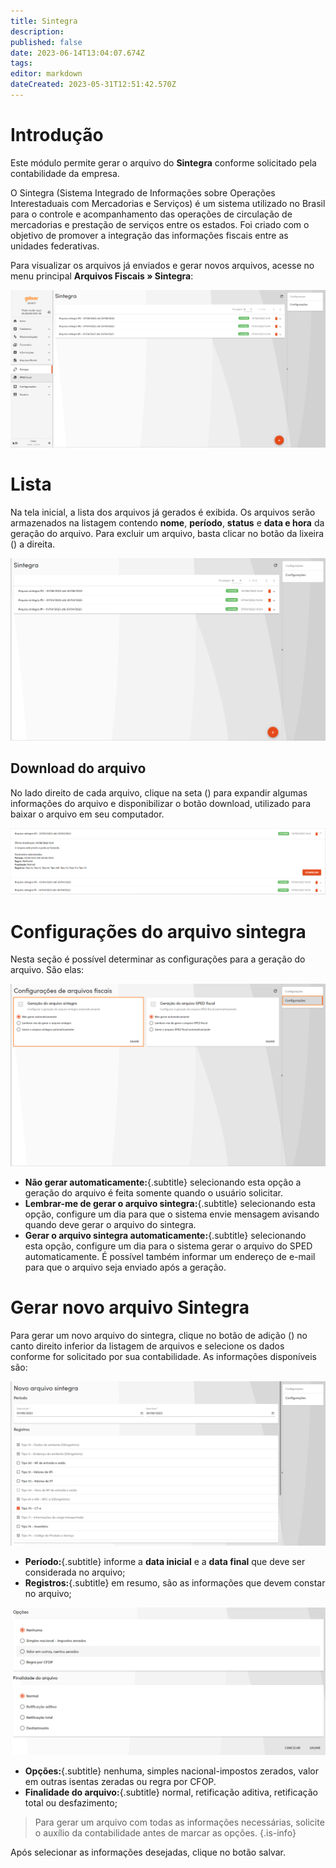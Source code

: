 ```yaml
---
title: Sintegra
description: 
published: false
date: 2023-06-14T13:04:07.674Z
tags: 
editor: markdown
dateCreated: 2023-05-31T12:51:42.570Z
---
```


# Introdução

Este módulo permite gerar o arquivo do **Sintegra** conforme solicitado pela contabilidade da empresa.

O Sintegra (Sistema Integrado de Informações sobre Operações Interestaduais com Mercadorias e Serviços) é um sistema utilizado no Brasil para o controle e acompanhamento das operações de circulação de mercadorias e prestação de serviços entre os estados. Foi criado com o objetivo de promover a integração das informações fiscais entre as unidades federativas.

Para visualizar os arquivos já enviados e gerar novos arquivos, acesse no menu principal **Arquivos Fiscais &raquo; Sintegra**:

![lista_sintegra.png](/arquivos_fiscais/sintegra/lista_sintegra.png)

# Lista

Na tela inicial, a lista dos arquivos já gerados é exibida. Os arquivos serão armazenados na listagem contendo **nome**, **período**, **status** e **data e hora** da geração do arquivo. Para excluir um arquivo, basta clicar no botão da lixeira (<em class="mdi mdi-delete"></em>) a direita. 

![lista_sintegra1.png](/arquivos_fiscais/sintegra/lista_sintegra1.png)



## Download do arquivo

No lado direito de cada arquivo, clique na seta (<em class="mdi mdi-chevron-down"></em>) para expandir algumas informações do arquivo e disponibilizar o botão <span class="mat-button mdi "> download</span>, utilizado para baixar o arquivo em seu computador.

![lista_sintegra2.png](/arquivos_fiscais/sintegra/lista_sintegra2.png)


# Configurações do arquivo sintegra
Nesta seção é possível determinar as configurações para a geração do arquivo. São elas: 

![config_sintegra.png](/arquivos_fiscais/sintegra/config_sintegra.png)

- **Não gerar automaticamente:**{.subtitle} selecionando esta opção a geração do arquivo é feita somente quando o usuário solicitar.
- **Lembrar-me de gerar o arquivo sintegra:**{.subtitle} selecionando esta opção, configure um dia para que o sistema envie mensagem  avisando quando deve gerar o arquivo do sintegra.
- **Gerar o arquivo sintegra automaticamente:**{.subtitle} selecionando esta opção, configure um dia para o sistema gerar o arquivo do SPED automaticamente. É possível também informar um endereço de e-mail para que o arquivo seja enviado após a geração.

# Gerar novo arquivo Sintegra

Para gerar um novo arquivo do sintegra, clique no botão de adição (<em class="mdi mdi-plus-circle"></em>) no canto direito inferior da listagem de arquivos e selecione os dados conforme for solicitado por sua contabilidade. As informações disponíveis são:

![registro_sintegra.png](/arquivos_fiscais/sintegra/registro_sintegra.png)
- **Período:**{.subtitle} informe a **data inicial** e a **data final** que deve ser considerada no arquivo;
- **Registros:**{.subtitle} em resumo, são as informações que devem constar no arquivo;





![registro_sintegra1.png](/arquivos_fiscais/sintegra/registro_sintegra1.png)

- **Opções:**{.subtitle} nenhuma, simples nacional-impostos zerados, valor em outras isentas zeradas ou regra por CFOP.
- **Finalidade do arquivo:**{.subtitle} normal, retificação aditiva, retificação total ou desfazimento;


> Para gerar um arquivo com todas as informações necessárias, solicite o auxílio da contabilidade antes de marcar as opções.
{.is-info}

Após selecionar as informações desejadas, clique no botão <span class="mat-button mdi "> salvar</span>.